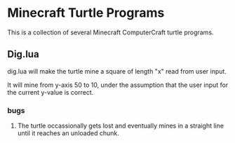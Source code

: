 # Minecraft Turtle Programs

This is a collection of several Minecraft ComputerCraft turtle programs.



## Dig.lua
dig.lua will make the turtle mine a square of length "x" read from user input.

It will mine from y-axis 50 to 10, under the assumption that the user input for the current y-value is correct.

### bugs

1) The turtle occassionally gets lost and eventually mines in a straight line until it reaches an unloaded chunk.

